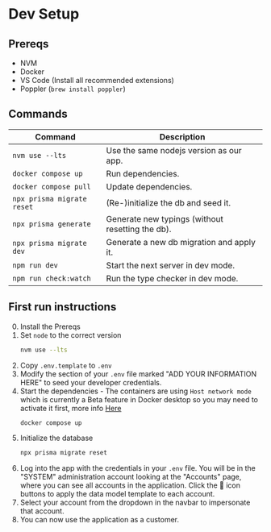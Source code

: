 # Dev Setup

## Prereqs

- NVM
- Docker
- VS Code (Install all recommended extensions)
- Poppler (`brew install poppler`)

## Commands

| Command                    | Description                                      |
| -------------------------- | ------------------------------------------------ |
| `nvm use --lts`            | Use the same nodejs version as our app.          |
| `docker compose up`        | Run dependencies.                                |
| `docker compose pull`      | Update dependencies.                             |
| `npx prisma migrate reset` | (Re-)initialize the db and seed it.              |
| `npx prisma generate`      | Generate new typings (without resetting the db). |
| `npx prisma migrate dev`   | Generate a new db migration and apply it.        |
| `npm run dev`              | Start the next server in dev mode.               |
| `npm run check:watch`      | Run the type checker in dev mode.                |

## First run instructions

0. Install the Prereqs
1. Set `node` to the correct version
   ```bash
   nvm use --lts
   ```
2. Copy `.env.template` to `.env`
3. Modify the section of your `.env` file marked "ADD YOUR INFORMATION HERE" to seed your developer credentials.
4. Start the dependencies - The containers are using `Host network mode` which is currently a Beta feature in Docker desktop so you may need to activate it first, more info [Here](https://docs.docker.com/network/drivers/host/)
   ```bash
   docker compose up
   ```
5. Initialize the database
   ```bash
   npx prisma migrate reset
   ```
6. Log into the app with the credentials in your `.env` file. You will be in the "SYSTEM" administration account looking at the "Accounts" page, where you can see all accounts in the application. Click the 🔄 icon buttons to apply the data model template to each account.
7. Select your account from the dropdown in the navbar to impersonate that account.
8. You can now use the application as a customer.
